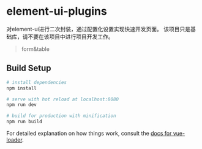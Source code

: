 # element-ui-plugins
对element-ui进行二次封装，通过配置化设置实现快速开发页面。
该项目只是基础库，请不要在该项目中进行项目开发工作。

> form&table

## Build Setup

``` bash
# install dependencies
npm install

# serve with hot reload at localhost:8080
npm run dev

# build for production with minification
npm run build
```

For detailed explanation on how things work, consult the [docs for vue-loader](http://vuejs.github.io/vue-loader).

